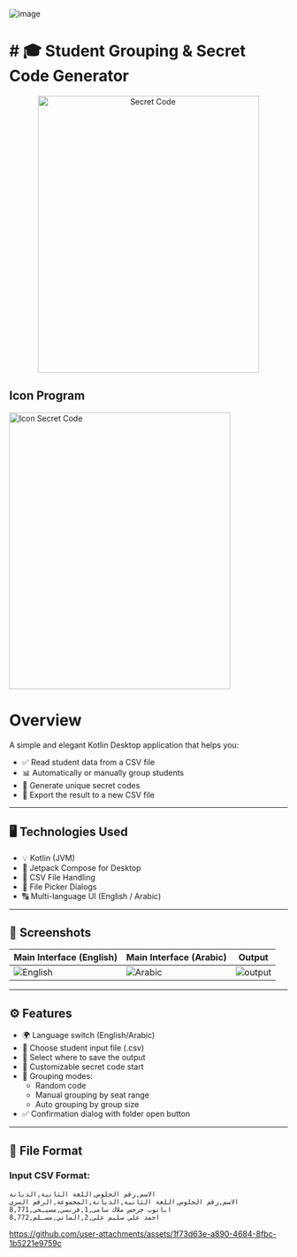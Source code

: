 ![image](https://github.com/user-attachments/assets/4f6f58cf-a9ce-4543-99c4-dd80dd75490f)<head> 
    <body>
 <h1># 🎓 Student Grouping & Secret Code Generator </h1>
   <p align="center">
   <img src= "https://github.com/user-attachments/assets/e7afa29b-2159-49f0-90be-e1316cf3cd77" width="400" height="500" alt="Secret Code"/>
  </p>
  <h2> Icon Program   </h2>
   <img src= "https://github.com/user-attachments/assets/318a617b-c77f-4da6-8b1e-bfb9a60f0f56 " width="400" height="500" alt="Icon Secret Code"/>



  # Overview
  A simple and elegant Kotlin Desktop application that helps you:
- ✅ Read student data from a CSV file
- 📊 Automatically or manually group students
- 🔐 Generate unique secret codes
- 💾 Export the result to a new CSV file

---

## 🖥️ Technologies Used

- 💡 Kotlin (JVM)
- 🧩 Jetpack Compose for Desktop
- 📝 CSV File Handling
- 📂 File Picker Dialogs
- 🔠 Multi-language UI (English / Arabic)

---

## 📸 Screenshots

| Main Interface (English) | Main Interface (Arabic) | Output
|--------------------------|--------------------------| --------------------------|
|![English](https://github.com/user-attachments/assets/fa14eb39-7a4f-4222-b5eb-e58b710a7755) | ![Arabic](https://github.com/user-attachments/assets/beeefe54-1cd2-4664-8dbb-f830fa2d2896) |![output](https://github.com/user-attachments/assets/6f14b0d3-c5f9-4a03-a0cd-cf041047be22)

---

## ⚙️ Features

- 🌍 Language switch (English/Arabic)
- 📁 Choose student input file (.csv)
- 💾 Select where to save the output
- 🔢 Customizable secret code start
- 👥 Grouping modes:
  - Random code
  - Manual grouping by seat range
  - Auto grouping by group size
- ✅ Confirmation dialog with folder open button

---

## 📂 File Format

### Input CSV Format:

```csv
الاسم,رقم الجلوس,اللغة الثانية,الديانة
الاسم,رقم الجلوس,اللغة الثانية,الديانة,المجموعة,الرقم السري
ابانوب جرجس ملاك سامى,1,فرنسي,مسيـحى,8,771
احمد علي سليم علي,2,الماني,مسـلم,8,772
```


https://github.com/user-attachments/assets/1f73d63e-a890-4684-8fbc-1b5221e9759c

